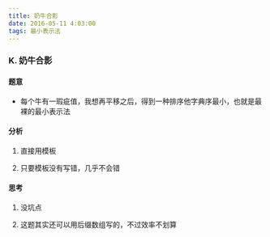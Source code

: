 ```yaml
---
title: 奶牛合影
date: 2016-05-11 4:03:00
tags: 最小表示法
---
```


### K. 奶牛合影

#### 题意

- 每个牛有一瑕疵值，我想再平移之后，得到一种排序他字典序最小，也就是最裸的最小表示法

#### 分析

1. 直接用模板

2. 只要模板没有写错，几乎不会错

#### 思考

1. 没坑点

2. 这题其实还可以用后缀数组写的，不过效率不划算
